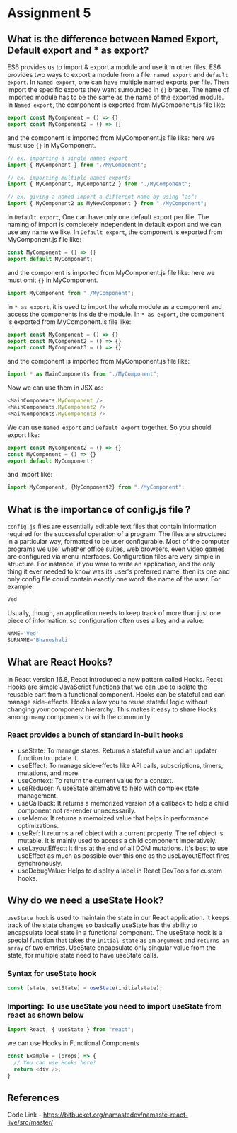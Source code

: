 # Assignment 5

## What is the difference between Named Export, Default export and * as export?

 ES6 provides us to import & export a module and use it in other files. ES6 provides two ways to export a module from a file: `named export` and `default export`.
In `Named export`, one can have multiple named exports per file. Then import the specific exports they want surrounded in `{}` braces. The name of imported module has to be the same as the name of the exported module.
In `Named export`, the component is exported from MyComponent.js file like:

```js
export const MyComponent = () => {}
export const MyComponent2 = () => {}
```

and the component is imported from MyComponent.js file like: here we must use `{}` in MyComponent.

```js
// ex. importing a single named export
import { MyComponent } from "./MyComponent";

// ex. importing multiple named exports
import { MyComponent, MyComponent2 } from "./MyComponent";

// ex. giving a named import a different name by using "as":
import { MyComponent2 as MyNewComponent } from "./MyComponent";
```

In `Default export`, One can have only one default export per file. The naming of import is completely independent in default export and we can use any name we like.
In `Default export`, the component is exported from MyComponent.js file like:

```js
const MyComponent = () => {}
export default MyComponent;
```

and the component is imported from MyComponent.js file like: here we must omit `{}` in MyComponent.

```js
import MyComponent from "./MyComponent";
```

In `* as export`, it is used to import the whole module as a component and access the components inside the module.
In `* as export`, the component is exported from MyComponent.js file like:

```js
export const MyComponent = () => {}
export const MyComponent2 = () => {}
export const MyComponent3 = () => {}
```

and the component is imported from MyComponent.js file like:

```js
import * as MainComponents from "./MyComponent";
```

Now we can use them in JSX as:

```js
<MainComponents.MyComponent />
<MainComponents.MyComponent2 />
<MainComponents.MyComponent3 />
```

We can use `Named export` and `Default export` together. So you should export like:

```js
export const MyComponent2 = () => {}
const MyComponent = () => {}
export default MyComponent;
```

and import like:

```js
import MyComponent, {MyComponent2} from "./MyComponent";
```

## What is the importance of config.js file ?

`config.js` files are essentially editable text files that contain information required for the successful operation of a program. The files are structured in a particular way, formatted to be user configurable.
Most of the computer programs we use: whether office suites, web browsers, even video games are configured via menu interfaces.
Configuration files are very simple in structure. For instance, if you were to write an application, and the only thing it ever needed to know was its user's preferred name, then its one and only config file could contain exactly one word: the name of the user. For example:

```js
Ved
```

Usually, though, an application needs to keep track of more than just one piece of information, so configuration often uses a key and a value:

```js
NAME='Ved'
SURNAME='Bhanushali'
```

## What are React Hooks?

In React version 16.8, React introduced a new pattern called Hooks. React Hooks are simple JavaScript functions that we can use to isolate the reusable part from a functional component. Hooks can be stateful and can manage side-effects.
Hooks allow you to reuse stateful logic without changing your component hierarchy. This makes it easy to share Hooks among many components or with the community.

### React provides a bunch of standard in-built hooks

- useState: To manage states. Returns a stateful value and an updater function to update it.
- useEffect: To manage side-effects like API calls, subscriptions, timers, mutations, and more.
- useContext: To return the current value for a context.
- useReducer: A useState alternative to help with complex state management.
- useCallback: It returns a memorized version of a callback to help a child component not re-render unnecessarily.
- useMemo: It returns a memoized value that helps in performance optimizations.
- useRef: It returns a ref object with a current property. The ref object is mutable. It is mainly used to access a child component imperatively.
- useLayoutEffect: It fires at the end of all DOM mutations. It's best to use useEffect as much as possible over this one as the useLayoutEffect fires synchronously.
- useDebugValue: Helps to display a label in React DevTools for custom hooks.

## Why do we need a useState Hook?

`useState hook` is used to maintain the state in our React application. It keeps track of the state changes so basically useState has the ability to encapsulate local state in a functional component.
The  useState hook is a special function that takes the `initial state` as an `argument` and `returns an array` of two entries.  UseState encapsulate only singular value from the state, for multiple state need to have useState calls.

### Syntax for useState hook

```js
const [state, setState] = useState(initialstate);
```

### Importing: To use useState you need to import useState from react as shown below

```js
import React, { useState } from "react";
```

we can use Hooks in Functional Components

```js
const Example = (props) => {
  // You can use Hooks here!
  return <div />;
}
```

## References

Code Link - <https://bitbucket.org/namastedev/namaste-react-live/src/master/>
